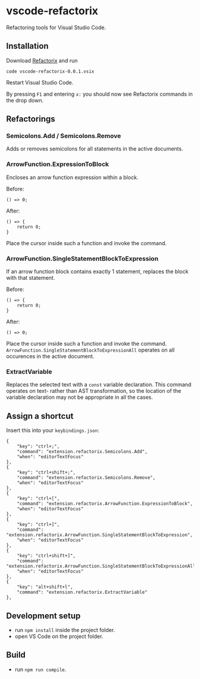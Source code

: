 # vscode-refactorix
Refactoring tools for Visual Studio Code.

## Installation
Download [Refactorix](https://github.com/krizzdewizz/vscode-refactorix/raw/master/dist/vscode-refactorix-0.0.1.vsix) and run

`code vscode-refactorix-0.0.1.vsix`

Restart Visual Studio Code.

By pressing `F1` and entering `x:` you should now see Refactorix commands in the drop down.

## Refactorings

### Semicolons.Add / Semicolons.Remove
Adds or removes semicolons for all statements in the active documents.

### ArrowFunction.ExpressionToBlock
Encloses an arrow function expression within a block.

Before:
```
() => 0;
```

After:
```
() => {
    return 0;
}
```

Place the cursor inside such a function and invoke the command.

### ArrowFunction.SingleStatementBlockToExpression
If an arrow function block contains exactly 1 statement, replaces the block with that statement.

Before:
```
() => {
    return 0;
}
```

After:
```
() => 0;
```

Place the cursor inside such a function and invoke the command. `ArrowFunction.SingleStatementBlockToExpressionAll` operates on all occurences in the active document.

### ExtractVariable
Replaces the selected text with a `const` variable declaration. This command operates on text- rather than AST transformation, so the location of the
variable declaration may not be appropriate in all the cases.

## Assign a shortcut
Insert this into your `keybindings.json`:
```
{
    "key": "ctrl+;",
    "command": "extension.refactorix.Semicolons.Add",
    "when": "editorTextFocus"
},
{
    "key": "ctrl+shift+;",
    "command": "extension.refactorix.Semicolons.Remove",
    "when": "editorTextFocus"
},
{
    "key": "ctrl+[",
    "command": "extension.refactorix.ArrowFunction.ExpressionToBlock",
    "when": "editorTextFocus"
},
{
    "key": "ctrl+]",
    "command": "extension.refactorix.ArrowFunction.SingleStatementBlockToExpression",
    "when": "editorTextFocus"
},
{
    "key": "ctrl+shift+]",
    "command": "extension.refactorix.ArrowFunction.SingleStatementBlockToExpressionAll",
    "when": "editorTextFocus"
},
{
    "key": "alt+shift+l",
    "command": "extension.refactorix.ExtractVariable"
},
```

## Development setup
- run `npm install` inside the project folder.
- open VS Code on the project folder.

## Build
- run `npm run compile`.

